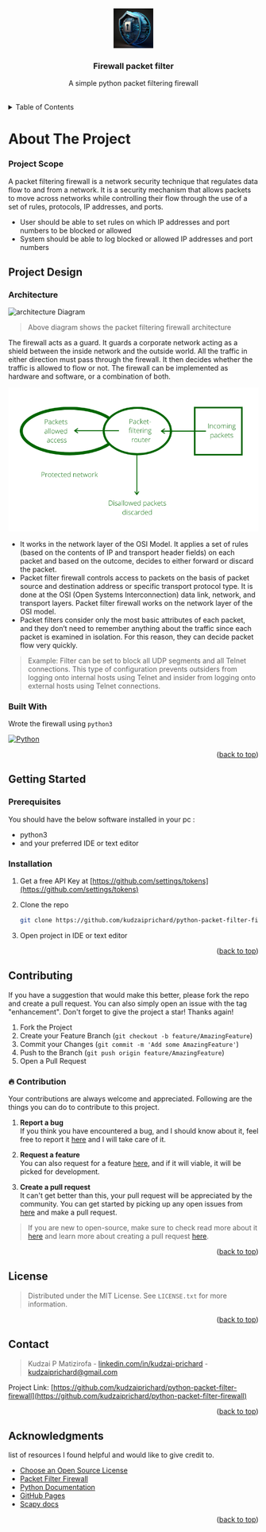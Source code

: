
<a name="readme-top"></a>

<!-- PROJECT LOGO -->
<br />
<div align="center">
  <a href="https://github.com/kudzaiprichard/realestate-backend">
    <img src="images/logo/logo.jpg" alt="Logo" width="80" height="80">
  </a>

  <h3 align="center">Firewall packet filter</h3>

  <p align="center">
    A simple python packet filtering firewall
    <br />
  </p>
  <br/>
</div>

<!-- TABLE OF CONTENTS -->
<details>
  <summary>Table of Contents</summary>
  <ol>
    <li>
      <a href="#about-the-project">About The Project</a>
      <ul>
        <li><a href="#project-scope">Project Scope</a></li>
        <li><a href="#project-design">Project Design</a></li>
        <li><a href="#built-with">Built With</a></li>
      </ul>
    </li>
    <li>
      <a href="#getting-started">Getting Started</a>
      <ul>
        <li><a href="#prerequisites">Prerequisites</a></li>
        <li><a href="#installation">Installation</a></li>
        <li><a href="#contributing">Contributing</a></li>
      </ul>
    </li>
    <li><a href="#license">License</a></li>
    <li><a href="#contact">Contact</a></li>
    <li><a href="#acknowledgments">Acknowledgments</a></li>
  </ol>
</details>

<!-- ABOUT THE PROJECT -->
# About The Project

### Project Scope

A packet filtering firewall is a network security technique that regulates data flow to and from a network. 
It is a security mechanism that allows packets to move across networks while controlling their flow through the use of 
a set of rules, protocols, IP addresses, and ports.

* User should be able to set rules on which IP addresses and port numbers to be blocked or allowed
* System should be able to log blocked or allowed IP addresses and port numbers

## Project Design

### Architecture

<img src="images/architecture.png" alt="architecture Diagram" >

> Above diagram shows the packet filtering firewall architecture

The firewall acts as a guard. It guards a corporate network acting as a shield between the inside network and the outside world. 
All the traffic in either direction must pass through the firewall. It then decides whether the traffic is allowed to flow or not. 
The firewall can be implemented as hardware and software, or a combination of both.

<img src="images/packetfirewall.png" alt="architecture Diagram" >

* It works in the network layer of the OSI Model. It applies a set of rules (based on the contents of IP and transport header fields) 
  on each packet and based on the outcome, decides to either forward or discard the packet.
* Packet filter firewall controls access to packets on the basis of packet source and destination address or specific transport protocol type. 
  It is done at the OSI (Open Systems Interconnection) data link, network, and transport layers. 
  Packet filter firewall works on the network layer of the OSI model.
* Packet filters consider only the most basic attributes of each packet, and they don’t need to remember anything about 
  the traffic since each packet is examined in isolation. For this reason, they can decide packet flow very quickly.

> Example: Filter can be set to block all UDP segments and all Telnet connections. 
    This type of configuration prevents outsiders from logging onto internal hosts using Telnet and insider from logging 
    onto external hosts using Telnet connections.

### Built With
Wrote the firewall using `python3`

<div>
<a href="https://www.python.org/" title="Python"><img src="https://github.com/get-icon/geticon/raw/master/icons/python.svg" alt="Python" width="50px" height="21px"></a>
</div>


<p align="right">(<a href="#readme-top">back to top</a>)</p>

<!-- GETTING STARTED -->
## Getting Started

### Prerequisites

You should have the below software installed in your pc :
* python3
* and your preferred IDE or text editor


### Installation

1. Get a free API Key at [https://github.com/settings/tokens](https://github.com/settings/tokens)
2. Clone the repo

   ```sh
   git clone https://github.com/kudzaiprichard/python-packet-filter-firewall
   ```

3. Open project in IDE or text editor

<p align="right">(<a href="#readme-top">back to top</a>)</p>


<!--CONTRIBUTING-->
## Contributing

If you have a suggestion that would make this better, please fork the repo and create a pull request. You can also simply open an issue with the tag "enhancement".
Don't forget to give the project a star! Thanks again!

1. Fork the Project
2. Create your Feature Branch (`git checkout -b feature/AmazingFeature`)
3. Commit your Changes (`git commit -m 'Add some AmazingFeature'`)
4. Push to the Branch (`git push origin feature/AmazingFeature`)
5. Open a Pull Request

### :fire: Contribution

Your contributions are always welcome and appreciated. Following are the things you can do to contribute to this project.

1. **Report a bug** <br>
   If you think you have encountered a bug, and I should know about it, feel free to report it [here]() and I will take care of it.

2. **Request a feature** <br>
   You can also request for a feature [here](), and if it will viable, it will be picked for development.

3. **Create a pull request** <br>
   It can't get better than this, your pull request will be appreciated by the community. You can get started by picking up any open issues from [here]() and make a pull request.

> If you are new to open-source, make sure to check read more about it [here](https://www.digitalocean.com/community/tutorial_series/an-introduction-to-open-source) and learn more about creating a pull request [here](https://www.digitalocean.com/community/tutorials/how-to-create-a-pull-request-on-github).

<p align="right">(<a href="#readme-top">back to top</a>)</p>



<!-- LICENSE -->
## License

> Distributed under the MIT License. See `LICENSE.txt` for more information.

<p align="right">(<a href="#readme-top">back to top</a>)</p>




<!-- CONTACT -->
## Contact

> Kudzai P Matizirofa - [linkedin.com/in/kudzai-prichard](https://linkedin.com/in/kudzai-prichard) - <kudzaiprichard@gmail.com>

Project Link: [https://github.com/kudzaiprichard/python-packet-filter-firewall](https://github.com/kudzaiprichard/python-packet-filter-firewall)

<p align="right">(<a href="#readme-top">back to top</a>)</p>

<!-- ACKNOWLEDGMENTS -->
## Acknowledgments

list of resources I found helpful and would like to give credit to.

* [Choose an Open Source License](https://choosealicense.com)
* [Packet Filter Firewall](https://www.geeksforgeeks.org/types-of-firewall-and-possible-attacks/)
* [Python Documentation](https://docs.python.org/3/)
* [GitHub Pages](https://pages.github.com)
* [Scapy docs](https://scapy.readthedocs.io/en/latest/)

<p align="right">(<a href="#readme-top">back to top</a>)</p>

